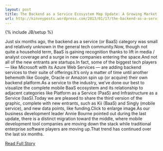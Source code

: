 ```yaml
---
layout: post
title: The Backend as a Service Ecosystem Map Update: A Growing Market
url: http://kinveyposts.wordpress.com/2013/01/17/the-backend-as-a-service-ecosystem-map-update-a-growing-market/
---
```

{% include JB/setup %}<p>Just six months ago, the backend as a service (or BaaS) category was small and relatively unknown in the general tech community.Now, though not quite a household term, BaaS is gaining recognition thanks to lift in media / analyst coverage and a surge in new companies entering the space.And not all of the new entrants are startups.In fact, some of the biggest tech players — like Microsoft with its Azure Web Services — are adding backend services to their suite of offerings.It’s only a matter of time until another behemoth like Google, Oracle or Amazon spin up (or acquire) their own backend platform.As a service to the industry, we’ve done our best to visualize the complete mobile BaaS ecosystem and its relationship to adjacent categories like Platform as a Service (PaaS) and Infrastructure as a Service (IaaS).Today we are pleased to share the third version of the graphic, complete with new entrants, such as Kii (BaaS) and Singly (mobile service), and new data points, like funding.Click to enlarge image.As our business development leader Annie Bourne pointed out during the last update, there is a distinct migration toward the middle, where mobile development tool companies are moving down the stack while traditional enterprise software players are moving up.That trend has continued over the last six months.</p>
<p><a href="http://kinveyposts.wordpress.com/2013/01/17/the-backend-as-a-service-ecosystem-map-update-a-growing-market/">Read Full Story</a></p>
